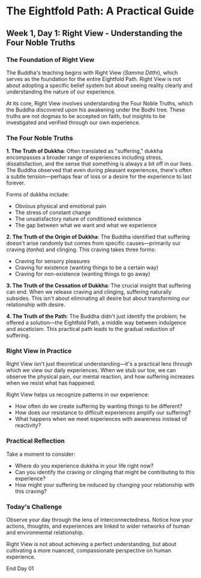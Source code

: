 # The Eightfold Path: A Practical Guide
## Week 1, Day 1: Right View - Understanding the Four Noble Truths

### The Foundation of Right View

The Buddha's teaching begins with Right View (*Samma Ditthi*), which serves as the foundation for the entire Eightfold Path. Right View is not about adopting a specific belief system but about seeing reality clearly and understanding the nature of our experience.

At its core, Right View involves understanding the Four Noble Truths, which the Buddha discovered upon his awakening under the Bodhi tree. These truths are not dogmas to be accepted on faith, but insights to be investigated and verified through our own experience.

### The Four Noble Truths

**1. The Truth of Dukkha**: Often translated as "suffering," dukkha encompasses a broader range of experiences including stress, dissatisfaction, and the sense that something is always a bit off in our lives. The Buddha observed that even during pleasant experiences, there's often a subtle tension—perhaps fear of loss or a desire for the experience to last forever.

Forms of dukkha include:
- Obvious physical and emotional pain
- The stress of constant change
- The unsatisfactory nature of conditioned existence
- The gap between what we want and what we experience

**2. The Truth of the Origin of Dukkha**: The Buddha identified that suffering doesn't arise randomly but comes from specific causes—primarily our craving (*tanha*) and clinging. This craving takes three forms:
- Craving for sensory pleasures
- Craving for existence (wanting things to be a certain way)
- Craving for non-existence (wanting things to go away)

**3. The Truth of the Cessation of Dukkha**: The crucial insight that suffering can end. When we release craving and clinging, suffering naturally subsides. This isn't about eliminating all desire but about transforming our relationship with desire.

**4. The Truth of the Path**: The Buddha didn't just identify the problem; he offered a solution—the Eightfold Path, a middle way between indulgence and asceticism. This practical path leads to the gradual reduction of suffering.

### Right View in Practice

Right View isn't just theoretical understanding—it's a practical lens through which we view our daily experiences. When we stub our toe, we can observe the physical pain, our mental reaction, and how suffering increases when we resist what has happened.

Right View helps us recognize patterns in our experience:
- How often do we create suffering by wanting things to be different?
- How does our resistance to difficult experiences amplify our suffering?
- What happens when we meet experiences with awareness instead of reactivity?

### Practical Reflection

Take a moment to consider:
- Where do you experience dukkha in your life right now?
- Can you identify the craving or clinging that might be contributing to this experience?
- How might your suffering be reduced by changing your relationship with this craving?

### Today's Challenge

Observe your day through the lens of interconnectedness. Notice how your actions, thoughts, and experiences are linked to wider networks of human and environmental relationship.

Right View is not about achieving a perfect understanding, but about cultivating a more nuanced, compassionate perspective on human experience.

End Day 01